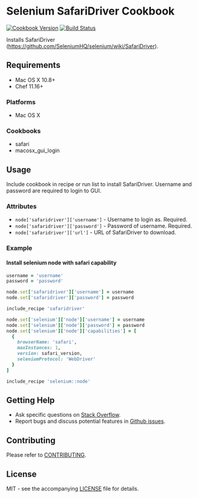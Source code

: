# Selenium SafariDriver Cookbook

[![Cookbook Version](http://img.shields.io/cookbook/v/safaridriver.svg?style=flat-square)][supermarket]
[![Build Status](http://img.shields.io/travis/dhoer/chef-safaridriver.svg?style=flat-square)][travis]

[supermarket]: https://supermarket.chef.io/cookbooks/safaridriver
[travis]: https://travis-ci.org/dhoer/chef-safaridriver

Installs SafariDriver (https://github.com/SeleniumHQ/selenium/wiki/SafariDriver).

## Requirements

- Mac OS X 10.8+
- Chef 11.16+

### Platforms

- Mac OS X

### Cookbooks

- safari 
- macosx_gui_login 

## Usage

Include cookbook in recipe or run list to install SafariDriver. Username and password are required to login to GUI.  

### Attributes

- `node['safaridriver']['username']` - Username to login as. Required.
- `node['safaridriver']['password']` -  Password of username. Required.
- `node['safaridriver']['url']` - URL of SafariDriver to download.

### Example

#### Install selenium node with safari capability

```ruby
username = 'username'
password = 'password'

node.set['safaridriver']['username'] = username
node.set['safaridriver']['password'] = password

include_recipe 'safaridriver'

node.set['selenium']['node']['username'] = username
node.set['selenium']['node']['password'] = password
node.set['selenium']['node']['capabilities'] = [
  {
    browserName: 'safari',
    maxInstances: 1,
    version: safari_version,
    seleniumProtocol: 'WebDriver'
  }
]

include_recipe 'selenium::node'
```

## Getting Help

- Ask specific questions on [Stack Overflow](http://stackoverflow.com/questions/tagged/safaridriver).
- Report bugs and discuss potential features in [Github issues](https://github.com/dhoer/chef-safaridriver/issues).

## Contributing

Please refer to [CONTRIBUTING](https://github.com/dhoer/chef-safaridriver/blob/master/CONTRIBUTING.md).

## License

MIT - see the accompanying [LICENSE](https://github.com/dhoer/chef-safaridriver/blob/master/LICENSE.md) file for details.
